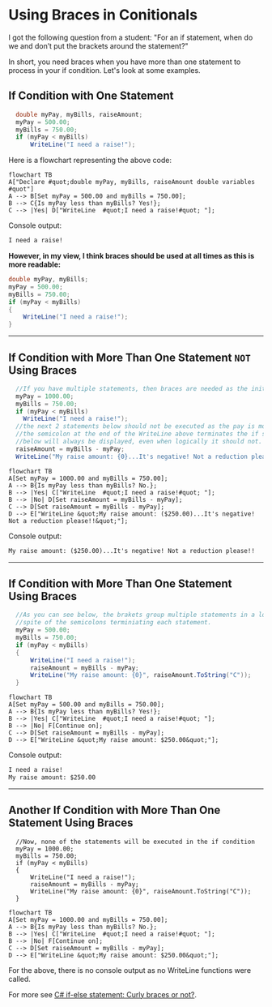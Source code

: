 # Using Braces in Conitionals

I got the following question from a student: "For an if statement, when do we and don’t put the brackets around the statement?"  
  
In short, you need braces when you have more than one statement to process in your if condition. Let's look at some examples.  

## If Condition with One Statement 

```csharp
  double myPay, myBills, raiseAmount;
  myPay = 500.00;
  myBills = 750.00;
  if (myPay < myBills)
      WriteLine("I need a raise!");
```

Here is a flowchart representing the above code:  

<!-- below from https://github.com/mermaid-js/mermaid -->
```mermaid
flowchart TB
A["Declare #quot;double myPay, myBills, raiseAmount double variables #quot"] 
A --> B[Set myPay = 500.00 and myBills = 750.00];
B --> C{Is myPay less than myBills? Yes!};
C --> |Yes| D["WriteLine  #quot;I need a raise!#quot; "];
```
Console output:

```txt
I need a raise!
```

**However, in my view, I think braces should be used at all times as this is more readable:**

```csharp
double myPay, myBills;
myPay = 500.00;
myBills = 750.00;
if (myPay < myBills)
{
    WriteLine("I need a raise!");
}
```

----
## If Condition with More Than One Statement `NOT` Using Braces

```csharp
  //If you have multiple statements, then braces are needed as the initial semicolon terminates the statement:
  myPay = 1000.00;
  myBills = 750.00;
  if (myPay < myBills)
    WriteLine("I need a raise!");
  //the next 2 statements below should not be executed as the pay is more than the bills, however
  //the semicolon at the end of the WriteLine above terminates the if statement and the WriteLine
  //below will always be displayed, even when logically it should not.
  raiseAmount = myBills - myPay;
  WriteLine("My raise amount: {0}...It's negative! Not a reduction please!!", raiseAmount.ToString("C"));
```

```mermaid
flowchart TB
A[Set myPay = 1000.00 and myBills = 750.00];
A --> B{Is myPay less than myBills? No.};
B --> |Yes| C["WriteLine  #quot;I need a raise!#quot; "];
B --> |No| D[Set raiseAmount = myBills - myPay];
C --> D[Set raiseAmount = myBills - myPay];
D --> E["WriteLine &quot;My raise amount: ($250.00)...It's negative! Not a reduction please!!&quot;"];
```

Console output:

```txt
My raise amount: ($250.00)...It's negative! Not a reduction please!!
```

----

## If Condition with More Than One Statement Using Braces

```csharp
  //As you can see below, the brakets group multiple statements in a logical unit, in 
  //spite of the semicolons terminiating each statement.
  myPay = 500.00;
  myBills = 750.00;
  if (myPay < myBills)
  {
      WriteLine("I need a raise!");
      raiseAmount = myBills - myPay;
      WriteLine("My raise amount: {0}", raiseAmount.ToString("C"));
  }
```

```mermaid
flowchart TB
A[Set myPay = 500.00 and myBills = 750.00];
A --> B{Is myPay less than myBills? Yes!};
B --> |Yes| C["WriteLine  #quot;I need a raise!#quot; "];
B --> |No| F[Continue on];
C --> D[Set raiseAmount = myBills - myPay];
D --> E["WriteLine &quot;My raise amount: $250.00&quot;"];
```

Console output:

```txt
I need a raise!
My raise amount: $250.00
```

----

## Another If Condition with More Than One Statement Using Braces

```chsharp
  //Now, none of the statements will be executed in the if condition
  myPay = 1000.00;
  myBills = 750.00;
  if (myPay < myBills)
  {
      WriteLine("I need a raise!");
      raiseAmount = myBills - myPay;
      WriteLine("My raise amount: {0}", raiseAmount.ToString("C"));
  }
```

```mermaid
flowchart TB
A[Set myPay = 1000.00 and myBills = 750.00];
A --> B{Is myPay less than myBills? No.};
B --> |Yes| C["WriteLine  #quot;I need a raise!#quot; "];
B --> |No| F[Continue on];
C --> D[Set raiseAmount = myBills - myPay];
D --> E["WriteLine &quot;My raise amount: $250.00&quot;"];
```

For the above, there is no console output as no WriteLine functions were called.  

For more see [C# if-else statement: Curly braces or not?](https://social.technet.microsoft.com/wiki/contents/articles/37763.c-if-else-statement-curly-braces-or-not-an-in-depth-analysis.aspx).
